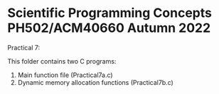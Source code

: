 # Scientific Programming Concepts PH502/ACM40660 Autumn 2022

Practical 7:

This folder contains two C programs:
1) Main function file (Practical7a.c)
2) Dynamic memory allocation functions (Practical7b.c)

